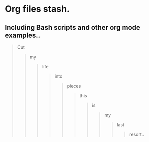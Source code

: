 # Org files stash.
## Including Bash scripts and other org mode examples..
> Cut
>> my
>>> life
>>>> into
>>>>> pieces
>>>>>> this
>>>>>>> is
>>>>>>>> my
>>>>>>>>> last
>>>>>>>>>> resort..

